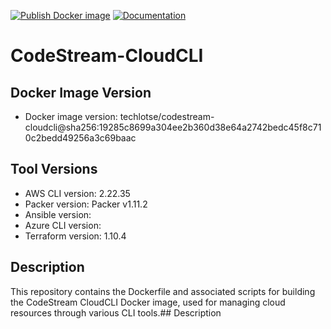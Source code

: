 [![Publish Docker image](https://github.com/techlotse/codestream-cloudcli/actions/workflows/container-build.yml/badge.svg)](https://github.com/techlotse/codestream-cloudcli/actions/workflows/container-build.yml)   [![Documentation](https://github.com/techlotse/codestream-cloudcli/actions/workflows/update-docs.yml/badge.svg)](https://github.com/techlotse/codestream-cloudcli/actions/workflows/update-docs.yml)

# CodeStream-CloudCLI

## Docker Image Version

- Docker image version: techlotse/codestream-cloudcli@sha256:19285c8699a304ee2b360d38e64a2742bedc45f8c710c2bedd49256a3c69baac

## Tool Versions

- AWS CLI version: 2.22.35
- Packer version: Packer v1.11.2
- Ansible version: 
- Azure CLI version: 
- Terraform version: 1.10.4

## Description

This repository contains the Dockerfile and associated scripts for building the CodeStream CloudCLI Docker image, used for managing cloud resources through various CLI tools.## Description